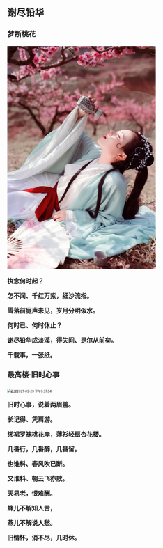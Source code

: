 ## 谢尽铅华

### 梦断桃花

<img src="./images/梦断桃花.jpg" alt="梦断桃花" style="zoom:50%;" />

**执念何时起？**

**怎不闻、千红万紫，细沙流指。**

**雪落前庭声未见，岁月分明似水。**

**何时已、何时休止？**

**谢尽铅华成淡漠，得失间、是尔从前矣。**

**千载事，一张纸。** 



### 最高楼·旧时心事

<img src="/Users/dante/Library/Application Support/typora-user-images/截屏2021-03-29 下午9.37.34.png" alt="截屏2021-03-29 下午9.37.34" style="zoom:50%;" />

**旧时心事，说着两眉羞。**

**长记得、凭肩游。**

**缃裙罗袜桃花岸，薄衫轻扇杏花楼。**

**几番行，几番醉，几番留。**

**也谁料、春风吹已断。**

**又谁料、朝云飞亦散。**

**天易老，恨难酬。**

**蜂儿不解知人苦，**

**燕儿不解说人愁。**

**旧情怀，消不尽，几时休。**

